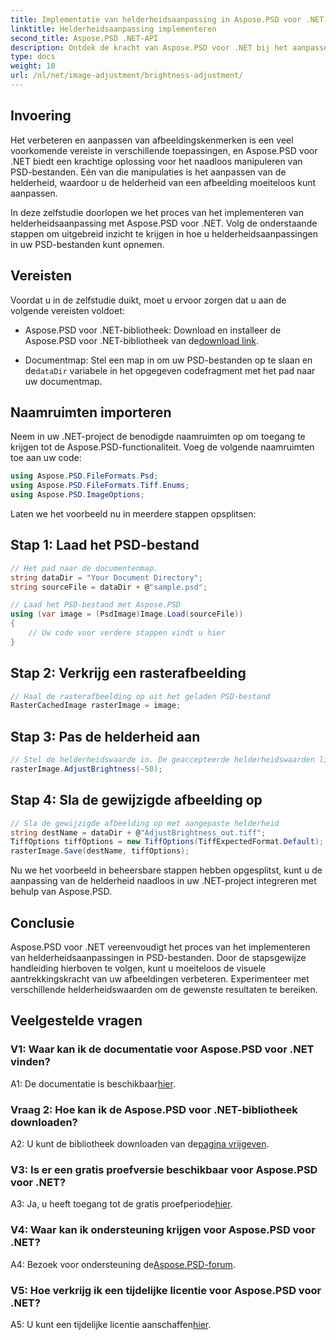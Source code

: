 ```yaml
---
title: Implementatie van helderheidsaanpassing in Aspose.PSD voor .NET
linktitle: Helderheidsaanpassing implementeren
second_title: Aspose.PSD .NET-API
description: Ontdek de kracht van Aspose.PSD voor .NET bij het aanpassen van de beeldhelderheid. Volg onze stapsgewijze handleiding voor een naadloze implementatie.
type: docs
weight: 10
url: /nl/net/image-adjustment/brightness-adjustment/
---
```

## Invoering

Het verbeteren en aanpassen van afbeeldingskenmerken is een veel voorkomende vereiste in verschillende toepassingen, en Aspose.PSD voor .NET biedt een krachtige oplossing voor het naadloos manipuleren van PSD-bestanden. Eén van die manipulaties is het aanpassen van de helderheid, waardoor u de helderheid van een afbeelding moeiteloos kunt aanpassen.

In deze zelfstudie doorlopen we het proces van het implementeren van helderheidsaanpassing met Aspose.PSD voor .NET. Volg de onderstaande stappen om uitgebreid inzicht te krijgen in hoe u helderheidsaanpassingen in uw PSD-bestanden kunt opnemen.

## Vereisten

Voordat u in de zelfstudie duikt, moet u ervoor zorgen dat u aan de volgende vereisten voldoet:

-  Aspose.PSD voor .NET-bibliotheek: Download en installeer de Aspose.PSD voor .NET-bibliotheek van de[download link](https://releases.aspose.com/psd/net/).

-  Documentmap: Stel een map in om uw PSD-bestanden op te slaan en de`dataDir` variabele in het opgegeven codefragment met het pad naar uw documentmap.

## Naamruimten importeren

Neem in uw .NET-project de benodigde naamruimten op om toegang te krijgen tot de Aspose.PSD-functionaliteit. Voeg de volgende naamruimten toe aan uw code:

```csharp
using Aspose.PSD.FileFormats.Psd;
using Aspose.PSD.FileFormats.Tiff.Enums;
using Aspose.PSD.ImageOptions;
```

Laten we het voorbeeld nu in meerdere stappen opsplitsen:

## Stap 1: Laad het PSD-bestand

```csharp
// Het pad naar de documentenmap.
string dataDir = "Your Document Directory";
string sourceFile = dataDir + @"sample.psd";

// Laad het PSD-bestand met Aspose.PSD
using (var image = (PsdImage)Image.Load(sourceFile))
{
    // Uw code voor verdere stappen vindt u hier
}
```

## Stap 2: Verkrijg een rasterafbeelding

```csharp
// Haal de rasterafbeelding op uit het geladen PSD-bestand
RasterCachedImage rasterImage = image;
```

## Stap 3: Pas de helderheid aan

```csharp
// Stel de helderheidswaarde in. De geaccepteerde helderheidswaarden liggen in het bereik [-255, 255].
rasterImage.AdjustBrightness(-50);
```

## Stap 4: Sla de gewijzigde afbeelding op

```csharp
// Sla de gewijzigde afbeelding op met aangepaste helderheid
string destName = dataDir + @"AdjustBrightness_out.tiff";
TiffOptions tiffOptions = new TiffOptions(TiffExpectedFormat.Default);
rasterImage.Save(destName, tiffOptions);
```

Nu we het voorbeeld in beheersbare stappen hebben opgesplitst, kunt u de aanpassing van de helderheid naadloos in uw .NET-project integreren met behulp van Aspose.PSD.

## Conclusie

Aspose.PSD voor .NET vereenvoudigt het proces van het implementeren van helderheidsaanpassingen in PSD-bestanden. Door de stapsgewijze handleiding hierboven te volgen, kunt u moeiteloos de visuele aantrekkingskracht van uw afbeeldingen verbeteren. Experimenteer met verschillende helderheidswaarden om de gewenste resultaten te bereiken.

## Veelgestelde vragen

### V1: Waar kan ik de documentatie voor Aspose.PSD voor .NET vinden?

 A1: De documentatie is beschikbaar[hier](https://reference.aspose.com/psd/net/).

### Vraag 2: Hoe kan ik de Aspose.PSD voor .NET-bibliotheek downloaden?

 A2: U kunt de bibliotheek downloaden van de[pagina vrijgeven](https://releases.aspose.com/psd/net/).

### V3: Is er een gratis proefversie beschikbaar voor Aspose.PSD voor .NET?

 A3: Ja, u heeft toegang tot de gratis proefperiode[hier](https://releases.aspose.com/).

### V4: Waar kan ik ondersteuning krijgen voor Aspose.PSD voor .NET?

 A4: Bezoek voor ondersteuning de[Aspose.PSD-forum](https://forum.aspose.com/c/psd/34).

### V5: Hoe verkrijg ik een tijdelijke licentie voor Aspose.PSD voor .NET?

 A5: U kunt een tijdelijke licentie aanschaffen[hier](https://purchase.aspose.com/temporary-license/).